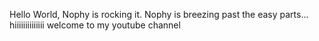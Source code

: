Hello World,
Nophy is rocking it.
Nophy is breezing past the easy parts...
hiiiiiiiiiiiiii
welcome to my youtube channel